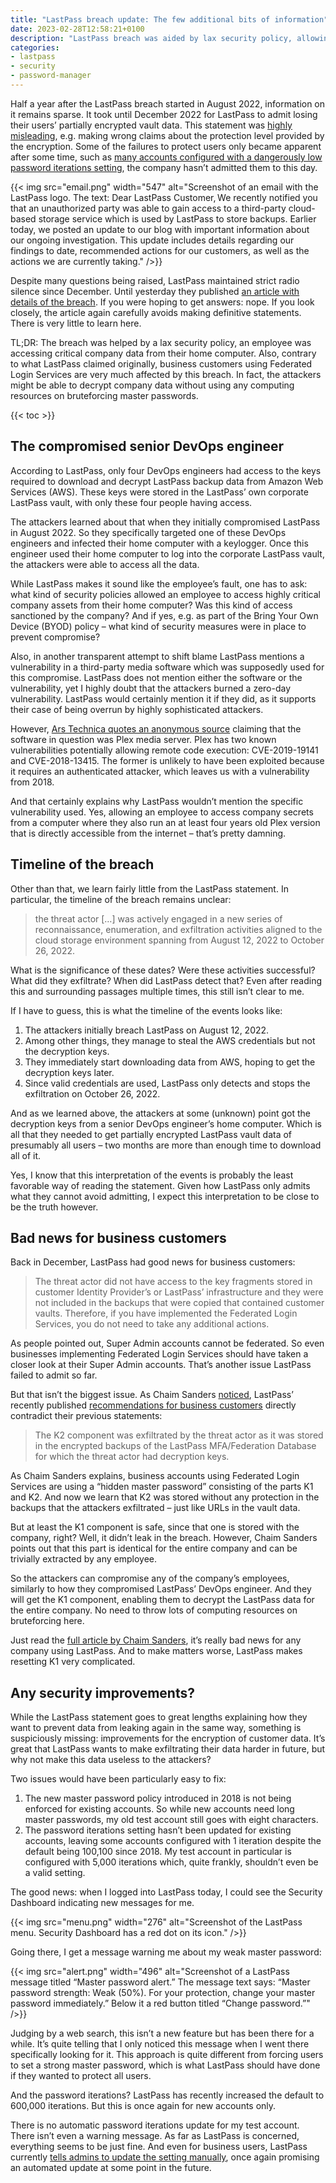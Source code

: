 ```yaml
---
title: "LastPass breach update: The few additional bits of information"
date: 2023-02-28T12:58:21+0100
description: "LastPass breach was aided by lax security policy, allowing accessing critical data from a home computer. Also, companies implementing federated login are also affected by the breach, despite LastPass originally denying it."
categories:
- lastpass
- security
- password-manager
---
```


Half a year after the LastPass breach started in August 2022, information on it remains sparse. It took until December 2022 for LastPass to admit losing their users’ partially encrypted vault data. This statement was [highly misleading](/2022/12/26/whats-in-a-pr-statement-lastpass-breach-explained/), e.g. making wrong claims about the protection level provided by the encryption. Some of the failures to protect users only became apparent after some time, such as [many accounts configured with a dangerously low password iterations setting](/2022/12/28/lastpass-breach-the-significance-of-these-password-iterations/), the company hasn’t admitted them to this day.

{{< img src="email.png" width="547" alt="Screenshot of an email with the LastPass logo. The text: Dear LastPass Customer, We recently notified you that an unauthorized party was able to gain access to a third-party cloud-based storage service which is used by LastPass to store backups. Earlier today, we posted an update to our blog with important information about our ongoing investigation. This update includes details regarding our findings to date, recommended actions for our customers, as well as the actions we are currently taking." />}}

Despite many questions being raised, LastPass maintained strict radio silence since December. Until yesterday they published [an article with details of the breach](https://support.lastpass.com/help/incident-2-additional-details-of-the-attack). If you were hoping to get answers: nope. If you look closely, the article again carefully avoids making definitive statements. There is very little to learn here.

TL;DR: The breach was helped by a lax security policy, an employee was accessing critical company data from their home computer. Also, contrary to what LastPass claimed originally, business customers using Federated Login Services are very much affected by this breach. In fact, the attackers might be able to decrypt company data without using any computing resources on bruteforcing master passwords.

{{< toc >}}

## The compromised senior DevOps engineer

According to LastPass, only four DevOps engineers had access to the keys required to download and decrypt LastPass backup data from Amazon Web Services (AWS). These keys were stored in the LastPass’ own corporate LastPass vault, with only these four people having access.

The attackers learned about that when they initially compromised LastPass in August 2022. So they specifically targeted one of these DevOps engineers and infected their home computer with a keylogger. Once this engineer used their home computer to log into the corporate LastPass vault, the attackers were able to access all the data.

While LastPass makes it sound like the employee’s fault, one has to ask: what kind of security policies allowed an employee to access highly critical company assets from their home computer? Was this kind of access sanctioned by the company? And if yes, e.g. as part of the Bring Your Own Device (BYOD) policy – what kind of security measures were in place to prevent compromise?

Also, in another transparent attempt to shift blame LastPass mentions a vulnerability in a third-party media software which was supposedly used for this compromise. LastPass does not mention either the software or the vulnerability, yet I highly doubt that the attackers burned a zero-day vulnerability. LastPass would certainly mention it if they did, as it supports their case of being overrun by highly sophisticated attackers.

However, [Ars Technica quotes an anonymous source](https://arstechnica.com/information-technology/2023/02/lastpass-hackers-infected-employees-home-computer-and-stole-corporate-vault/) claiming that the software in question was Plex media server. Plex has two known vulnerabilities potentially allowing remote code execution: CVE-2019-19141 and CVE-2018-13415. The former is unlikely to have been exploited because it requires an authenticated attacker, which leaves us with a vulnerability from 2018.

And that certainly explains why LastPass wouldn’t mention the specific vulnerability used. Yes, allowing an employee to access company secrets from a computer where they also run an at least four years old Plex version that is directly accessible from the internet – that’s pretty damning.

## Timeline of the breach

Other than that, we learn fairly little from the LastPass statement. In particular, the timeline of the breach remains unclear:

> the threat actor […] was actively engaged in a new series of reconnaissance, enumeration, and exfiltration activities aligned to the cloud storage environment spanning from August 12, 2022 to October 26, 2022.

What is the significance of these dates? Were these activities successful? What did they exfiltrate? When did LastPass detect that? Even after reading this and surrounding passages multiple times, this still isn’t clear to me.

If I have to guess, this is what the timeline of the events looks like:

1. The attackers initially breach LastPass on August 12, 2022.
2. Among other things, they manage to steal the AWS credentials but not the decryption keys.
3. They immediately start downloading data from AWS, hoping to get the decryption keys later.
4. Since valid credentials are used, LastPass only detects and stops the exfiltration on October 26, 2022.

And as we learned above, the attackers at some (unknown) point got the decryption keys from a senior DevOps engineer’s home computer. Which is all that they needed to get partially encrypted LastPass vault data of presumably all users – two months are more than enough time to download all of it.

Yes, I know that this interpretation of the events is probably the least favorable way of reading the statement. Given how LastPass only admits what they cannot avoid admitting, I expect this interpretation to be close to be the truth however.

## Bad news for business customers

Back in December, LastPass had good news for business customers:

> The threat actor did not have access to the key fragments stored in customer Identity Provider’s or LastPass’ infrastructure and they were not included in the backups that were copied that contained customer vaults. Therefore, if you have implemented the Federated Login Services, you do not need to take any additional actions.

As people pointed out, Super Admin accounts cannot be federated. So even businesses implementing Federated Login Services should have taken a closer look at their Super Admin accounts. That’s another issue LastPass failed to admit so far.

But that isn’t the biggest issue. As Chaim Sanders [noticed](https://medium.com/@chaim_sanders/its-all-bad-news-an-update-on-how-the-lastpass-breach-affects-lastpass-sso-9b4fa64466f6), LastPass’ recently published [recommendations for business customers](https://support.lastpass.com/help/security-bulletin-recommended-actions-for-business-administrators#topic_9) directly contradict their previous statements:

> The K2 component was exfiltrated by the threat actor as it was stored in the encrypted backups of the LastPass MFA/Federation Database for which the threat actor had decryption keys.

As Chaim Sanders explains, business accounts using Federated Login Services are using a “hidden master password” consisting of the parts K1 and K2. And now we learn that K2 was stored without any protection in the backups that the attackers exfiltrated – just like URLs in the vault data.

But at least the K1 component is safe, since that one is stored with the company, right? Well, it didn’t leak in the breach. However, Chaim Sanders points out that this part is identical for the entire company and can be trivially extracted by any employee.

So the attackers can compromise any of the company’s employees, similarly to how they compromised LastPass’ DevOps engineer. And they will get the K1 component, enabling them to decrypt the LastPass data for the entire company. No need to throw lots of computing resources on bruteforcing here.

Just read the [full article by Chaim Sanders](https://medium.com/@chaim_sanders/its-all-bad-news-an-update-on-how-the-lastpass-breach-affects-lastpass-sso-9b4fa64466f6), it’s really bad news for any company using LastPass. And to make matters worse, LastPass makes resetting K1 very complicated.

## Any security improvements?

While the LastPass statement goes to great lengths explaining how they want to prevent data from leaking again in the same way, something is suspiciously missing: improvements for the encryption of customer data. It’s great that LastPass wants to make exfiltrating their data harder in future, but why not make this data useless to the attackers?

Two issues would have been particularly easy to fix:

1. The new master password policy introduced in 2018 is not being enforced for existing accounts. So while new accounts need long master passwords, my old test account still goes with eight characters.
2. The password iterations setting hasn’t been updated for existing accounts, leaving some accounts configured with 1 iteration despite the default being 100,100 since 2018. My test account in particular is configured with 5,000 iterations which, quite frankly, shouldn’t even be a valid setting.

The good news: when I logged into LastPass today, I could see the Security Dashboard indicating new messages for me.

{{< img src="menu.png" width="276" alt="Screenshot of the LastPass menu. Security Dashboard has a red dot on its icon." />}}

Going there, I get a message warning me about my weak master password:

{{< img src="alert.png" width="496" alt="Screenshot of a LastPass message titled “Master password alert.” The message text says: “Master password strength: Weak (50%). For your protection, change your master password immediately.” Below it a red button titled “Change password.”" />}}

Judging by a web search, this isn’t a new feature but has been there for a while. It’s quite telling that I only noticed this message when I went there specifically looking for it. This approach is quite different from forcing users to set a strong master password, which is what LastPass should have done if they wanted to protect all users.

And the password iterations? LastPass has recently increased the default to 600,000 iterations. But this is once again for new accounts only.

There is no automatic password iterations update for my test account. There isn’t even a warning message. As far as LastPass is concerned, everything seems to be just fine. And even for business users, LastPass currently [tells admins to update the setting manually](https://support.lastpass.com/help/security-bulletin-recommended-actions-for-business-administrators#topic_2), once again promising an automated update at some point in the future.
